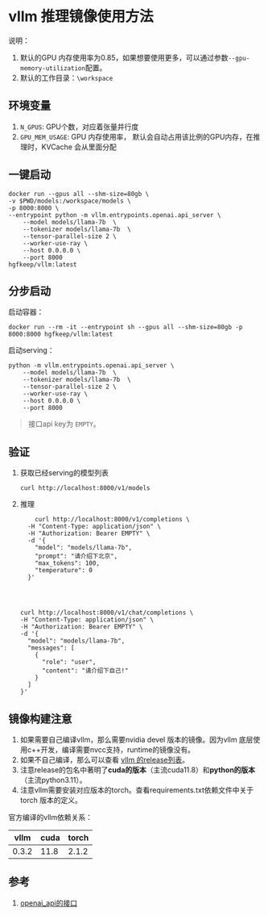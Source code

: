 
# vllm 推理镜像使用方法
说明：

1. 默认的GPU 内存使用率为0.85，如果想要使用更多，可以通过参数`--gpu-memory-utilization`配置。
2. 默认的工作目录：`\workspace`

## 环境变量
1. `N_GPUS`: GPU个数，对应着张量并行度
2. `GPU_MEM_USAGE`: GPU 内存使用率， 默认会自动占用该比例的GPU内存，在推理时，KVCache 会从里面分配

## 一键启动

```
docker run --gpus all --shm-size=80gb \
-v $PWD/models:/workspace/models \
-p 8000:8000 \
--entrypoint python -m vllm.entrypoints.openai.api_server \
    --model models/llama-7b  \
    --tokenizer models/llama-7b  \
    --tensor-parallel-size 2 \
    --worker-use-ray \
    --host 0.0.0.0 \
    --port 8000
hgfkeep/vllm:latest
```

## 分步启动
启动容器：
```
docker run --rm -it --entrypoint sh --gpus all --shm-size=80gb -p 8000:8000 hgfkeep/vllm:latest
```

启动serving：
```
python -m vllm.entrypoints.openai.api_server \
    --model models/llama-7b  \
    --tokenizer models/llama-7b  \
    --tensor-parallel-size 2 \
    --worker-use-ray \
    --host 0.0.0.0 \
    --port 8000
```

> 接口api key为 `EMPTY`。



## 验证

1. 获取已经serving的模型列表
    ```
    curl http://localhost:8000/v1/models
    ```
2. 推理
    ```
        curl http://localhost:8000/v1/completions \
      -H "Content-Type: application/json" \
      -H "Authorization: Bearer EMPTY" \
      -d '{
        "model": "models/llama-7b",
        "prompt": "请介绍下北京",
        "max_tokens": 100,
        "temperature": 0
      }'
    
    
    
    
    curl http://localhost:8000/v1/chat/completions \
    -H "Content-Type: application/json" \
    -H "Authorization: Bearer EMPTY" \
    -d '{
      "model": "models/llama-7b",
      "messages": [
        {
          "role": "user",
          "content": "请介绍下自己!"
        }
      ]
    }'
    ```
## 镜像构建注意

1. 如果需要自己编译vllm，那么需要nvidia devel 版本的镜像。因为vllm 底层使用c++开发，编译需要nvcc支持，runtime的镜像没有。
2. 如果不自己编译，那么可以查看 [vllm 的release列表](https://github.com/vllm-project/vllm/releases)。
  1. 注意release的包名中著明了**cuda的版本**（主流cuda11.8）和**python的版本**（主流python3.11）。
  2. 注意vllm需要安装对应版本的torch。查看requirements.txt依赖文件中关于torch 版本的定义。

官方编译的vllm依赖关系：

| vllm | cuda | torch |
| - | - | - |
| 0.3.2 | 11.8 | 2.1.2 |

## 参考
1. [openai_api的接口](https://platform.openai.com/docs/api-reference/completions/create)
